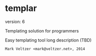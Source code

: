 templar
=======

version: 6

Templating solution for programmers

Easy templating tool long description (TBD)

	Mark Veltzer <mark@veltzer.net>, 2014
